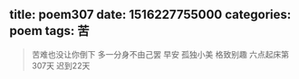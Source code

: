 title: poem307
date: 1516227755000
categories: poem
tags: 苦
---
> 苦难也没让你倒下
多一分身不由己罢
早安
孤独小美
格致别趣
六点起床第307天 迟到22天